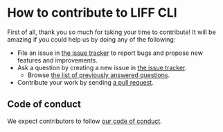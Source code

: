 # How to contribute to LIFF CLI

First of all, thank you so much for taking your time to contribute!
It will be amazing if you could help us by doing any of the following:

- File an issue in [the issue tracker](https://github.com/line/liff-cli/issues) to report bugs and propose new features and
  improvements.
- Ask a question by creating a new issue in [the issue tracker](https://github.com/line/liff-cli/issues).
  - Browse [the list of previously answered questions](https://github.com/line/liff-cli/issues?q=label%3Aquestion).
- Contribute your work by sending [a pull request](https://github.com/line/liff-cli/pulls).

## Code of conduct

We expect contributors to follow [our code of conduct](CODE_OF_CONDUCT.md).
